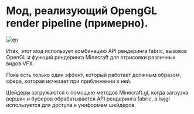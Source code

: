 
# Мод, реализующий OpengGL render pipeline (примерно).

[![en](https://img.shields.io/badge/lang-en-red.svg)](https://github.com/leafet/FabricCustomShadersLib/blob/master/README.md)

Итак, этот мод использует комбинацию API рендеринга fabric, вызовов OpenGL и функций рендеринга Minecraft для отрисовки различных видов VFX.

Пока есть только один эффект, который работает должным образом, сфера, которая исчезает при приближении к ней.

Шейдеры загружаются с помощью методов Minecraft.gl, когда загрузка вершин и буферов обрабатывается API рендеринга fabric, а lwjgl используется для доступа к униформам шейдеров.
